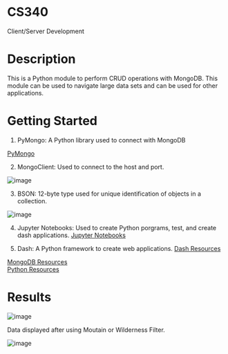 # CS340
Client/Server Development

# Description
This is a Python module to perform CRUD operations with MongoDB. This module can be used to navigate large data sets and can be used for other applications.

# Getting Started
1)	PyMongo: A Python library used to connect with MongoDB
   
[PyMongo]( https://pymongo.readthedocs.io/en/stable/tutorial.html)   


2)	MongoClient: Used to connect to the host and port.

 ![image](https://github.com/user-attachments/assets/c3fc50a6-52b2-4558-bdcc-2bcd7bc792ff)   
 
3)	BSON: 12-byte type used for unique identification of objects in a collection.
   
![image](https://github.com/user-attachments/assets/a5fb064e-8694-4451-b875-133c2b05d903)    

4) Jupyter Notebooks: Used to create Python porgrams, test, and create dash applications.
 [Jupyter Notebooks](https://jupyter.org/)

6) Dash: A Python framework to create web applications.
   [Dash Resources](https://dash.plotly.com)
   
[MongoDB Resources](https://www.mongodb.com/docs/manual/introduction/)   
[Python Resources](https://www.python.org/)    

# Results 
![image](https://github.com/user-attachments/assets/c2c96f14-dfc2-4a55-a548-b9a95523f83c)   

Data displayed after using Moutain or Wilderness Filter.   

![image](https://github.com/user-attachments/assets/9b93fe3c-5581-44a1-a871-19f15b78a3c7)
